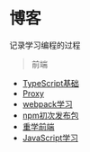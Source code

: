 # 博客

记录学习编程的过程
> 前端
* [TypeScript基础](/typescript/README.md)
* [Proxy](/javascript/Proxy.md)
* [webpack学习](/webpack/珠峰架构webpack视频学习记录)
* [npm初次发布包](/npm/READNME.md)
* [重学前端](/重学前端(winter)/READNME.md)
* [JavaScript学习](/javascript)
